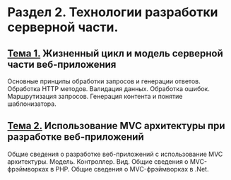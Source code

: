 # Раздел 2. Технологии разработки серверной части.

## [Тема 1.](chapter-1/README.md) Жизненный цикл и модель серверной части веб-приложения

Основные принципы обработки запросов и генерации ответов. Обработка HTTP
методов. Валидация данных. Обработка ошибок. Маршрутизация запросов.
Генерация контента и понятие шаблонизатора.

## [Тема 2.](chapter-2/README.md) Использование MVC архитектуры при разработке веб-приложений

Общие сведения о разработке веб-приложений с использование MVC архитектуры.
Модель. Контроллер. Вид. Общие сведения о MVC-фрэймворках в PHP. Общие
сведения о MVC-фрэймворках в .Net.
